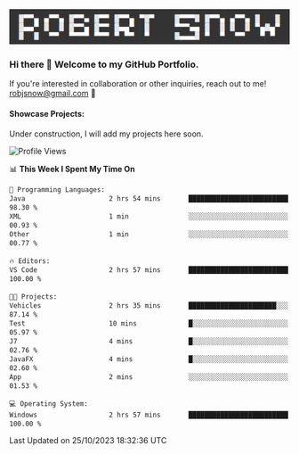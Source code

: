 <img alt="myname" src="assets/name.png" />

### Hi there 👋 Welcome to my GitHub Portfolio.
If you're interested in collaboration or other inquiries, reach out to me!  robjsnow@gmail.com  :briefcase:

#### Showcase Projects:

Under construction, I will add my projects here soon.

<!--START_SECTION:waka-->
![Profile Views](http://img.shields.io/badge/Profile%20Views-3-blue)

📊 **This Week I Spent My Time On** 

```text
💬 Programming Languages: 
Java                     2 hrs 54 mins       █████████████████████████   98.30 % 
XML                      1 min               ░░░░░░░░░░░░░░░░░░░░░░░░░   00.93 % 
Other                    1 min               ░░░░░░░░░░░░░░░░░░░░░░░░░   00.77 % 

🔥 Editors: 
VS Code                  2 hrs 57 mins       █████████████████████████   100.00 % 

🐱‍💻 Projects: 
Vehicles                 2 hrs 35 mins       ██████████████████████░░░   87.14 % 
Test                     10 mins             █░░░░░░░░░░░░░░░░░░░░░░░░   05.97 % 
J7                       4 mins              █░░░░░░░░░░░░░░░░░░░░░░░░   02.76 % 
JavaFX                   4 mins              █░░░░░░░░░░░░░░░░░░░░░░░░   02.60 % 
App                      2 mins              ░░░░░░░░░░░░░░░░░░░░░░░░░   01.53 % 

💻 Operating System: 
Windows                  2 hrs 57 mins       █████████████████████████   100.00 % 
```


 Last Updated on 25/10/2023 18:32:36 UTC
<!--END_SECTION:waka-->

<!--
**robjsnow/robjsnow** is a ✨ _special_ ✨ repository because its `README.md` (this file) appears on your GitHub profile.

Here are some ideas to get you started:

- 🔭 I’m currently working on ...
- 🌱 I’m currently learning ...
- 👯 I’m looking to collaborate on ...
- 🤔 I’m looking for help with ...
- 💬 Ask me about ...
- 📫 How to reach me: ...
- 😄 Pronouns: ...
- ⚡ Fun fact: ...
-->
